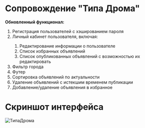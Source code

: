 # Сопровождение "Типа Дрома"
<b>Обновленный функционал: </b>
<ol>
<li>Регистрация пользователей с хэшированием пароля</li>
<li>Личный кабинет пользователя, включая:</li>
<ol>
<li>Редактирование информации о пользователе</li>
<li>Список избранных объявлений</li>
<li>Список опубликованных объявлений с возможностью их редактировать</li>
</ol>
<li>Фильтр города</li>
<li>Футер</li>
<li>Сортировка объявлений по актуальности</li>
<li>Удаление объявлений с истекшим временем публикации</li>
<li>Добавление/удаление объявления в избранное</li>
</ol>

# Скриншот интерфейса
![ТипаДрома](https://github.com/Dreammary0/Drom_upgrade/assets/84952870/eddb4b4a-a746-4450-9407-2d68b1a36c13)
